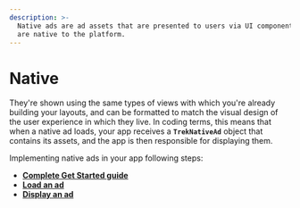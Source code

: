 ```yaml
---
description: >-
  Native ads are ad assets that are presented to users via UI components that
  are native to the platform.
---
```


# Native

They're shown using the same types of views with which you're already building your layouts, and can be formatted to match the visual design of the user experience in which they live. In coding terms, this means that when a native ad loads, your app receives a **`TrekNativeAd`** object that contains its assets, and the app is then responsible for displaying them.

Implementing native ads in your app following steps:

* ****[**Complete Get Started guide**](../../../get-started/)****
* ****[**Load an ad**](load-an-ad.md)****
* ****[**Display an ad**](display-an-ad.md)****
